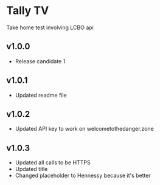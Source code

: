 # Tally TV
Take home test involving LCBO api

## v1.0.0
* Release candidate 1

## v1.0.1
* Updated readme file

## v1.0.2
* Updated API key to work on welcometothedanger.zone

## v1.0.3
* Updated all calls to be HTTPS
* Updated title
* Changed placeholder to Hennessy because it's better